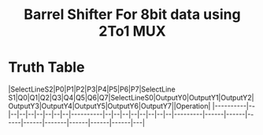 <h1 align="center"><b>Barrel Shifter For 8bit data using 2To1 MUX</b></h1>

# Truth Table 
|SelectLineS2|P0|P1|P2|P3|P4|P5|P6|P7|SelectLine S1|Q0|Q1|Q2|Q3|Q4|Q5|Q6|Q7|SelectLineS0|OutputY0|OutputY1|OutputY2|OutputY3|OutputY4|OutputY5|OutputY6|OutputY7||Operation|
|----------|--|--|--|--|--|--|--|--|----------|--|--|--|--|--|--|--|--|---------|------|------|------|------|-------|------|------|------|---|

